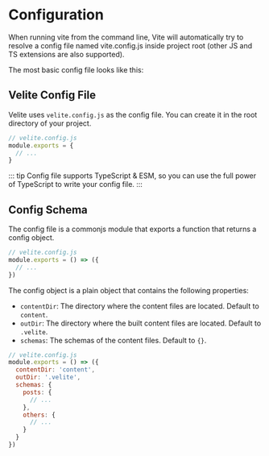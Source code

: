 # Configuration

When running vite from the command line, Vite will automatically try to resolve a config file named vite.config.js inside project root (other JS and TS extensions are also supported).

The most basic config file looks like this:

## Velite Config File

Velite uses `velite.config.js` as the config file. You can create it in the root directory of your project.

```js
// velite.config.js
module.exports = {
  // ...
}
```

::: tip
Config file supports TypeScript & ESM, so you can use the full power of TypeScript to write your config file.
:::

## Config Schema

The config file is a commonjs module that exports a function that returns a config object.

```js
// velite.config.js
module.exports = () => ({
  // ...
})
```

The config object is a plain object that contains the following properties:

- `contentDir`: The directory where the content files are located. Default to `content`.
- `outDir`: The directory where the built content files are located. Default to `.velite`.
- `schemas`: The schemas of the content files. Default to `{}`.

```js
// velite.config.js
module.exports = () => ({
  contentDir: 'content',
  outDir: '.velite',
  schemas: {
    posts: {
      // ...
    },
    others: {
      // ...
    }
  }
})
```
